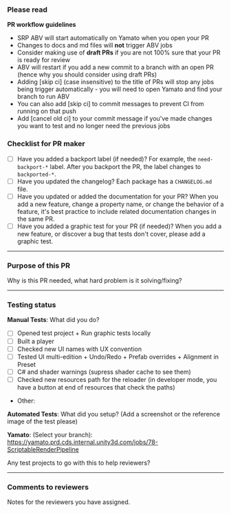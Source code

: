 ### **Please read**
**PR workflow guidelines**
* SRP ABV will start automatically on Yamato when you open your PR
* Changes to docs and md files will **not** trigger ABV jobs 
* Consider making use of **draft PRs** if you are not 100% sure that your PR is ready for review
* ABV will restart if you add a new commit to a branch with an open PR (hence why you should consider using draft PRs)
* Adding [skip ci] (case insensitive) to the title of PRs will stop any jobs being trigger automatically - you will need to open Yamato and find your branch to run ABV
* You can also add [skip ci] to commit messages to prevent CI from running on that push
* Add [cancel old ci] to your commit message if you've made changes you want to test and no longer need the previous jobs

### Checklist for PR maker
- [ ] Have you added a backport label (if needed)? For example, the `need-backport-*` label. After you backport the PR, the label changes to `backported-*`.
- [ ] Have you updated the changelog? Each package has a `CHANGELOG.md` file.
- [ ] Have you updated or added the documentation for your PR? When you add a new feature, change a property name, or change the behavior of a feature, it's best practice to include related documentation changes in the same PR.
- [ ] Have you added a graphic test for your PR (if needed)? When you add a new feature, or discover a bug that tests don't cover, please add a graphic test.

---
### Purpose of this PR
Why is this PR needed, what hard problem is it solving/fixing?

---
### Testing status

**Manual Tests**: What did you do?
- [ ] Opened test project + Run graphic tests locally
- [ ] Built a player
- [ ] Checked new UI names with UX convention
- [ ] Tested UI multi-edition + Undo/Redo + Prefab overrides + Alignment in Preset
- [ ] C# and shader warnings (supress shader cache to see them)
- [ ] Checked new resources path for the reloader (in developer mode, you have a button at end of resources that check the paths)
- Other: 

**Automated Tests**: What did you setup? (Add a screenshot or the reference image of the test please)

**Yamato**: (Select your branch):
https://yamato.prd.cds.internal.unity3d.com/jobs/78-ScriptableRenderPipeline

Any test projects to go with this to help reviewers?

---
### Comments to reviewers
Notes for the reviewers you have assigned.
